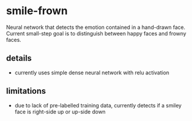 # smile-frown
Neural network that detects the emotion contained in a hand-drawn face. Current small-step goal is to distinguish between happy faces and frowny faces.

## details
- currently uses simple dense neural network with relu activation

## limitations
- due to lack of pre-labelled training data, currently detects if a smiley face is right-side up or up-side down
